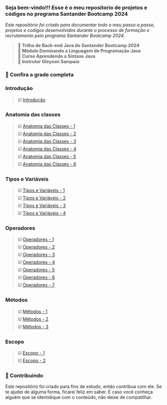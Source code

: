 
### Seja bem-vindo!!! Esse é o meu repositorio de projetos e códigos no programa Santander Bootcamp 2024
_Este repositório foi criado para documentar todo o meu passo a passo, projetos e codigos desenvolvidos durante o processo de formação e recrutamento pelo programa Santander Bootcamp 2024._

> 📌  <strong>Trilha de Back-end Java do Santander Bootcamp 2024</strong>  
> 📌  <strong>Módulo Dominando a Linguagem de Programação Java</strong>  
> 📌  <strong>Curso Aprendendo a Sintaxe Java</strong>  
> 📌  <strong>Instrutor Gleyson Sampaio</strong>  

### 🚦 Confira a grade completa

### Introdução  
> ☑️ [Introdução]()
 
### Anatomia das classes  
> ☑️ [Anatomia das Classes - 1]()  
> ☑️ [Anatomia das Classes - 2]()  
> ☑️ [Anatomia das Classes - 3]()  
> ☑️ [Anatomia das Classes - 4]()  
> ☑️ [Anatomia das Classes - 5]()  
> ☑️ [Anatomia das Classes - 6]()


### Tipos e Variáveis  
> ☑️ [Tipos e Variáveis - 1]()  
> ☑️ [Tipos e Variáveis - 2]()  
> ☑️ [Tipos e Variáveis - 3]()  
> ☑️ [Tipos e Variáveis - 4]()


### Operadores  
> ☑️ [Operadores - 1]()  
> ☑️ [Operadores - 2]()  
> ☑️ [Operadores - 3]()  
> ☑️ [Operadores - 4]()  
> ☑️ [Operadores - 5]()  
> ☑️ [Operadores - 6]()  
> ☑️ [Operadores - 7]()  

### Métodos
> ☑️ [Métodos - 1]()  
> ☑️ [Métodos - 2]()  
> ☑️ [Métodos - 3]() 

### Escopo
> ☑️ [Escopo - 1]()  
> ☑️ [Escopo - 2]()  



### 🤝 Contribuindo
Este repositório foi criado para fins de estudo, então contribua com ele. Se te ajudei de alguma forma, ficarei feliz em
saber. E caso você conheça alguém que se identidique com o conteúdo, não deixe de compatilhar.


